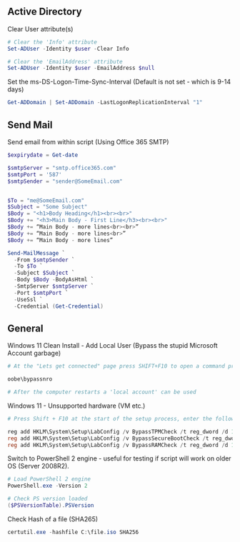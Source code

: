 ## Active Directory
Clear User attribute(s)
```PowerShell
# Clear the 'Info' attribute
Set-ADUser -Identity $user -Clear Info

# Clear the 'EmailAddress' attribute
Set-ADUser -Identity $user -EmailAddress $null
```

Set the ms-DS-Logon-Time-Sync-Interval (Default is not set - which is 9-14 days)
```PowerShell
Get-ADDomain | Set-ADDomain -LastLogonReplicationInterval "1"
```

## Send Mail
Send email from within script (Using Office 365 SMTP)
```PowerShell
$expirydate = Get-date

$smtpServer = "smtp.office365.com"
$smtpPort = '587'
$smtpSender = "sender@SomeEmail.com"


$To = "me@SomeEmail.com"
$Subject = "Some Subject"
$Body = "<h1>Body Heading</h1><br><br>"
$Body += "<h3>Main Body - First Line</h3><br><br>"
$Body += “Main Body - more lines<br><br>”
$Body += “Main Body - more lines<br>”
$Body += “Main Body - more lines”

Send-MailMessage `
  -From $smtpSender `
  -To $To `
  -Subject $Subject `
  -Body $Body -BodyAsHtml `
  -SmtpServer $smtpServer `
  -Port $smtpPort `
  -UseSsl `
  -Credential (Get-Credential)
```


## General

Windows 11 Clean Install - Add Local User (Bypass the stupid Microsoft Account garbage)
```PowerShell
# At the "Lets get connected" page press SHIFT+F10 to open a command prompt and run the command below:

oobe\bypassnro

# After the computer restarts a 'local account' can be used
```

Windows 11 - Unsupported hardware (VM etc.)
```PowerShell
# Press Shift + F10 at the start of the setup process, enter the following commands:

reg add HKLM\System\Setup\LabConfig /v BypassTPMCheck /t reg_dword /d 1
reg add HKLM\System\Setup\LabConfig /v BypassSecureBootCheck /t reg_dword /d 1
reg add HKLM\System\Setup\LabConfig /v BypassRAMCheck /t reg_dword /d 1
```


Switch to PowerShell 2 engine - useful for testing if script will work on older OS (Server 2008R2).
```PowerShell
# Load PowerShell 2 engine
PowerShell.exe -Version 2

# Check PS version loaded
($PSVersionTable).PSVersion
```

Check Hash of a file (SHA265)
```PowerShell
certutil.exe -hashfile C:\file.iso SHA256
```


